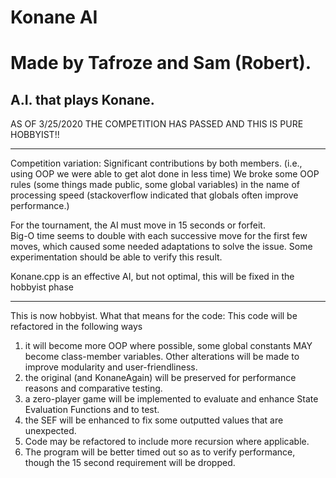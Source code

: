 # Konane AI 
# Made by Tafroze and Sam (Robert).
A.I. that plays Konane.
--------------------------------------------------------------------------------
AS OF 3/25/2020 THE COMPETITION HAS PASSED AND THIS IS PURE HOBBYIST!!
__________________________________________________________________________________________________________________________________
Competition variation:
Significant contributions by both members.
(i.e., using OOP we were able to get alot done in less time)
We broke some OOP rules (some things made public, some global variables) in the name of processing speed (stackoverflow indicated that globals often improve performance.)

For the tournament, the AI must move in 15 seconds or forfeit.  
Big-O time seems to double with each successive move for the first few moves, which caused some needed adaptations to solve the issue.
Some experimentation should be able to verify this result.

Konane.cpp is an effective AI, but not optimal, this will be fixed in the hobbyist phase
__________________________________________________________________________________________________________________________________
This is now hobbyist.
What that means for the code:
This code will be refactored in the following ways
1. it will become more OOP where possible, 
some global constants MAY become class-member variables.  Other alterations will be made to improve modularity and user-friendliness.
2. the original (and KonaneAgain) will be preserved for performance reasons and comparative testing.
3. a zero-player game will be implemented to evaluate and enhance State Evaluation Functions and to test.
4. the SEF will be enhanced to fix some outputted values that are unexpected.
5. Code may be refactored to include more recursion where applicable.
6. The program will be better timed out so as to verify performance, though the 15 second requirement will be dropped.
